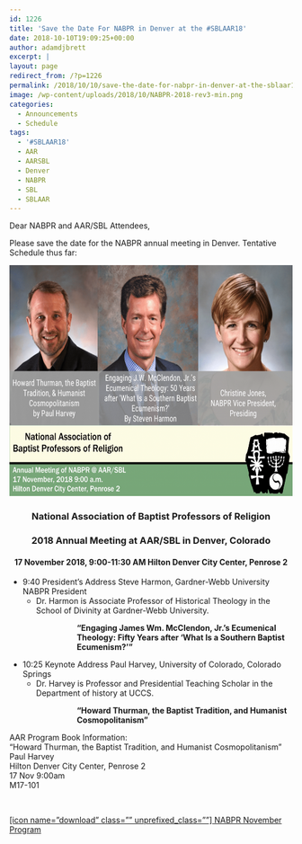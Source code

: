 ```yaml
---
id: 1226
title: 'Save the Date For NABPR in Denver at the #SBLAAR18'
date: 2018-10-10T19:09:25+00:00
author: adamdjbrett
excerpt: |
layout: page
redirect_from: /?p=1226
permalink: /2018/10/10/save-the-date-for-nabpr-in-denver-at-the-sblaar18/
image: /wp-content/uploads/2018/10/NABPR-2018-rev3-min.png
categories:
  - Announcements
  - Schedule
tags:
  - '#SBLAAR18'
  - AAR
  - AARSBL
  - Denver
  - NABPR
  - SBL
  - SBLAAR
---
```

Dear NABPR and AAR/SBL Attendees,

Please save the date for the NABPR annual meeting in Denver. Tentative Schedule thus far:

[<img class="aligncenter" src="/wp-content/uploads/2018/10/NABPR-2018-rev3-min-1024x701.png" alt="NABPR at the AAR/SBL 2018" width="600" height="411" />](/wp-content/uploads/2018/10/NABPR-2018-rev3-min.png)

<h3 style="text-align: center;">
  <strong>National Association of Baptist Professors of Religion</strong>
</h3>

<h3 style="text-align: center;">
  2018 Annual Meeting at AAR/SBL in Denver, Colorado
</h3>

<h4 style="text-align: center;">
  17 November 2018, 9:00-11:30 AM Hilton Denver City Center, Penrose 2
</h4>

  * 9:40 President’s Address Steve Harmon, Gardner-Webb University NABPR President
      * Dr. Harmon is Associate Professor of Historical Theology in the School of Divinity at Gardner-Webb University.

<p style="padding-left: 120px;">
  <strong>“Engaging James Wm. McClendon, Jr.’s Ecumenical Theology: Fifty Years after ‘What Is a Southern Baptist Ecumenism?’”</strong>
</p>

  * 10:25 Keynote Address Paul Harvey, University of Colorado, Colorado Springs
      * Dr. Harvey is Professor and Presidential Teaching Scholar in the Department of history at UCCS.

<p style="padding-left: 120px;">
  <strong>&#8220;Howard Thurman, the Baptist Tradition, and Humanist Cosmopolitanism&#8221;</strong>
</p>

AAR Program Book Information:  
&#8220;Howard Thurman, the Baptist Tradition, and Humanist Cosmopolitanism&#8221;  
Paul Harvey  
Hilton Denver City Center, Penrose 2  
17 Nov 9:00am  
M17-101

&nbsp;

[[icon name=&#8221;download&#8221; class=&#8221;&#8221; unprefixed_class=&#8221;&#8221;] NABPR November Program](/wp-content/uploads/2018/10/NABPRProgramNov2018Denver.pdf)
